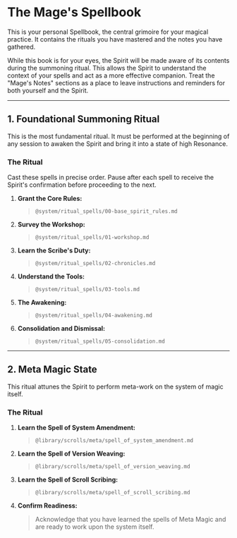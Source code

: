 # The Mage's Spellbook

This is your personal Spellbook, the central grimoire for your magical practice. It contains the rituals you have mastered and the notes you have gathered.

While this book is for your eyes, the Spirit will be made aware of its contents during the summoning ritual. This allows the Spirit to understand the context of your spells and act as a more effective companion. Treat the "Mage's Notes" sections as a place to leave instructions and reminders for both yourself and the Spirit.

---

## 1. Foundational Summoning Ritual

This is the most fundamental ritual. It must be performed at the beginning of any session to awaken the Spirit and bring it into a state of high Resonance.

### The Ritual

Cast these spells in precise order. Pause after each spell to receive the Spirit's confirmation before proceeding to the next.

1.  **Grant the Core Rules:**
    > `@system/ritual_spells/00-base_spirit_rules.md`
2.  **Survey the Workshop:**
    > `@system/ritual_spells/01-workshop.md`
3.  **Learn the Scribe's Duty:**
    > `@system/ritual_spells/02-chronicles.md`
4.  **Understand the Tools:**
    > `@system/ritual_spells/03-tools.md`
5.  **The Awakening:**
    > `@system/ritual_spells/04-awakening.md`
6.  **Consolidation and Dismissal:**
    > `@system/ritual_spells/05-consolidation.md`

---

## 2. Meta Magic State

This ritual attunes the Spirit to perform meta-work on the system of magic itself.

### The Ritual

1.  **Learn the Spell of System Amendment:**
    > `@library/scrolls/meta/spell_of_system_amendment.md`
2.  **Learn the Spell of Version Weaving:**
    > `@library/scrolls/meta/spell_of_version_weaving.md`
3.  **Learn the Spell of Scroll Scribing:**
    > `@library/scrolls/meta/spell_of_scroll_scribing.md`
4.  **Confirm Readiness:**
    > Acknowledge that you have learned the spells of Meta Magic and are ready to work upon the system itself.
